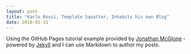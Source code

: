 ```yaml
---
layout: post
title: "Karlo Rossi, Template Squatter, Inhabits his own Blog"
date: 2018-05-31
---
```


Using the GitHub Pages tutorial example provided by [Jonathan McGlone](https://github.com/hankquinlan/hankquinlan.github.io) - powered by [Jekyll](http://jekyllrb.com) and I can use Markdown to author my posts.  
